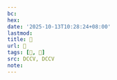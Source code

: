 ```yaml
---
bc:
hex:
date: '2025-10-13T10:28:24+08:00'
lastmod:
title: 􅜔
url: 􅜔
tags: [𪏳, 𪏻]
src: DCCV, DCCV
note:
---
```

